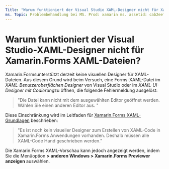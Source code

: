 ```yaml
---
Title: "Warum funktioniert der Visual Studio XAML-Designer nicht für Xamarin.Forms XAML-Dateien?"
ms. Topic: Problembehandlung bei MS. Prod: xamarin ms. assetid: cab2eefb-c52f-4d81-866e-8f1feabbdd64 ms. Technology: xamarin-Forms Author: davidbritch ms. Author: dabritch ms. Date: 04/25/2017 NO-LOC: [ Xamarin.Forms , Xamarin.Essentials ]
---
```


# <a name="why-doesnt-the-visual-studio-xaml-designer-work-for-xamarinforms-xaml-files"></a>Warum funktioniert der Visual Studio-XAML-Designer nicht für Xamarin.Forms XAML-Dateien?

Xamarin.Formsunterstützt derzeit keine visuellen Designer für XAML-Dateien. Aus diesem Grund wird beim Versuch, eine Forms-XAML-Datei im *XAML-Benutzeroberflächen Designer* von Visual Studio oder im *XAML-UI-Designer mit Codierung*zu öffnen, die folgende Fehlermeldung ausgelöst:

> "Die Datei kann nicht mit dem ausgewählten Editor geöffnet werden. Wählen Sie einen anderen Editor aus. "

Diese Einschränkung wird im Leitfaden für [ Xamarin.Forms XAML-Grundlagen](~/xamarin-forms/xaml/xaml-basics/index.md) beschrieben:

> "Es ist noch kein visueller Designer zum Erstellen von XAML-Code in Xamarin.Forms Anwendungen vorhanden. Deshalb müssen alle XAML-Code Hand geschrieben werden."

Die Xamarin.Forms XAML-Vorschau kann jedoch angezeigt werden, indem Sie die Menüoption **> anderen Windows > Xamarin.Forms Previewer anzeigen** auswählen.
